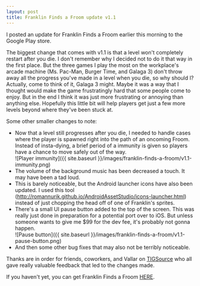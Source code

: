 ```yaml
---
layout: post
title: Franklin Finds a Froom update v1.1
---
```


I posted an update for Franklin Finds a Froom earlier this morning to the Google Play store.

The biggest change that comes with v1.1 is that a level won't completely restart after you die. I don't remember why I decided not to do it that way in the first place. But the three games I play the most on the workplace's arcade machine (Ms. Pac-Man, Burger Time, and Galaga 3) don't throw away all the progress you've made in a level when you die, so why should I? Actually, come to think of it, Galaga 3 might. Maybe it was a way that I thought would make the game frustratingly hard that some people come to enjoy. But in the end I think it was just more frustrating or annoying than anything else. Hopefully this little bit will help players get just a few more levels beyond where they've been stuck at.

Some other smaller changes to note:
- Now that a level still progresses after you die, I needed to handle cases where the player is spawned right into the path of an oncoming Froom. Instead of insta-dying, a brief period of a immunity is given so players have a chance to move safely out of the way.  
![Player immunity]({{ site.baseurl }}/images/franklin-finds-a-froom/v1.1-immunity.png)  
- The volume of the background music has been decreased a touch. It may have been a tad loud.  
- This is barely noticeable, but the Android launcher icons have also been updated. I used this tool (http://romannurik.github.io/AndroidAssetStudio/icons-launcher.html) instead of just chopping the head off of one of Franklin's sprites.  
- There's a small UI pause button added to the top of the screen. This was really just done in preparation for a potential port over to iOS. But unless someone wants to give me $99 for the dev fee, it's probably not gonna happen.  
![Pause button]({{ site.baseurl }}/images/franklin-finds-a-froom/v1.1-pause-button.png)  
- And then some other bug fixes that may also not be terribly noticeable.  

Thanks are in order for friends, coworkers, and Vallar on [TIGSource](http://forums.tigsource.com/index.php?topic=42091.0) who all gave really valuable feedback that led to the changes made.

If you haven't yet, you can get Franklin Finds a Froom [HERE](https://play.google.com/store/apps/details?id=com.jonuy.franklinfroom).